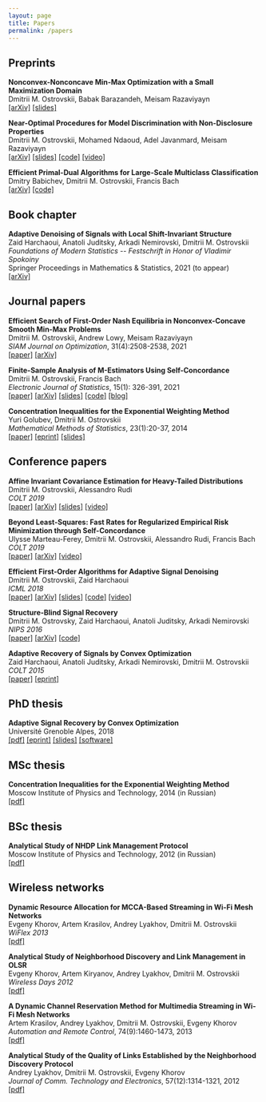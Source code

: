 ```yaml
---
layout: page
title: Papers
permalink: /papers
---
```

  
## Preprints ##  
  
  
__Nonconvex-Nonconcave Min-Max Optimization with a Small Maximization Domain__  
Dmitrii M. Ostrovskii, Babak Barazandeh, Meisam Razaviyayn  
[[arXiv]](https://arxiv.org/abs/2110.03950) 
[[slides]](assets/slides/slides-small-domain.pdf)  


__Near-Optimal Procedures for Model Discrimination with Non-Disclosure Properties__  
Dmitrii M. Ostrovskii, Mohamed Ndaoud, Adel Javanmard, Meisam Razaviyayn  
[[arXiv]](https://arxiv.org/abs/2012.02901) 
[[slides]](assets/slides/slides-Newton-testing.pdf) 
[[code]](https://github.com/ostrodmit/testing-without-recovery) 
[[video]](https://www.dropbox.com/s/9gdy6yhxed95kph/HSE-Newton-Testing.mp4?dl=0)  


__Efficient Primal-Dual Algorithms for Large-Scale Multiclass Classification__  
Dmitry Babichev, Dmitrii M. Ostrovskii, Francis Bach  
[[arXiv]](https://arxiv.org/abs/1902.03755)
[[code]](https://github.com/flykiller/sublinear-svm)


## Book chapter ##  
  
  
__Adaptive Denoising of Signals with Local Shift-Invariant Structure__  
Zaid Harchaoui, Anatoli Juditsky, Arkadi Nemirovski, Dmitrii M. Ostrovskii   
_Foundations of Modern Statistics -- Festschrift in Honor of Vladimir Spokoiny_  
Springer Proceedings in Mathematics & Statistics, 2021 (to appear)  
[[arXiv]](https://arxiv.org/abs/1806.04028)
  
  
## Journal papers ##  
  

__Efficient Search of First-Order Nash Equilibria in Nonconvex-Concave Smooth Min-Max Problems__  
Dmitrii M. Ostrovskii, Andrew Lowy, Meisam Razaviyayn  
_SIAM Journal on Optimization_, 31(4):2508-2538, 2021  
[[paper]](https://epubs.siam.org/doi/abs/10.1137/20M1337600)
[[arXiv]](https://arxiv.org/abs/2002.07919)  


__Finite-Sample Analysis of M-Estimators Using Self-Concordance__  
Dmitrii M. Ostrovskii, Francis Bach  
_Electronic Journal of Statistics_, 15(1): 326-391, 2021  
[[paper]](https://doi.org/10.1214/20-EJS1780)
[[arXiv]](https://arxiv.org/abs/1810.06838)
[[slides]](/assets/slides/selfconc-CWI-workshop-slides.pdf)
[[code]](https://github.com/ostrodmit/self-concordant)
[[blog]](https://ostrodmit.github.io/blog/2018/11/12/self-concordance-part-1/)


__Concentration Inequalities for the Exponential Weighting Method__  
Yuri Golubev, Dmitrii M. Ostrovskii  
_Mathematical Methods of Statistics_, 23(1):20-37, 2014  
[[paper]](https://link.springer.com/article/10.3103/S1066530714010025)
[[eprint]](https://hal.archives-ouvertes.fr/hal-01292413)
[[slides]](assets/slides/mipt2014-MSc-slides.pdf)


## Conference papers ##  



__Affine Invariant Covariance Estimation for Heavy-Tailed Distributions__  
Dmitrii M. Ostrovskii, Alessandro Rudi  
_COLT 2019_  
[[paper]](http://proceedings.mlr.press/v99/ostrovskii19a.html) 
[[arXiv]](https://arxiv.org/abs/1902.03086) 
[[slides]](/assets/slides/colt19-heavy-covariance.pdf) 
[[video]](https://www.youtube.com/watch?v=wNsb29RQK3o)


__Beyond Least-Squares: Fast Rates for Regularized Empirical Risk Minimization through Self-Concordance__  
Ulysse Marteau-Ferey, Dmitrii M. Ostrovskii, Alessandro Rudi, Francis Bach  
_COLT 2019_    
[[paper]](http://proceedings.mlr.press/v99/marteau-ferey19a.html) 
[[arXiv]](https://arxiv.org/abs/1902.03046)
[[video]](https://www.youtube.com/watch?v=e4TOyguMWnw)


__Efficient First-Order Algorithms for Adaptive Signal Denoising__  
Dmitrii M. Ostrovskii, Zaid Harchaoui  
_ICML 2018_  
[[paper]](http://proceedings.mlr.press/v80/ostrovskii18a.html)
[[arXiv]](https://arxiv.org/abs/1803.11262)
[[slides]](assets/slides/algorec-icml18_back.pdf)
[[code]](https://github.com/ostrodmit/AlgoRec)
[[video]](https://www.youtube.com/watch?v=ObTNWzgemOs&t=6360s)


__Structure-Blind Signal Recovery__  
Dmitrii M. Ostrovsky, Zaid Harchaoui, Anatoli Juditsky, Arkadi Nemirovski  
_NIPS 2016_  
[[paper]](https://proceedings.neurips.cc/paper/2016/hash/2f4fe03d77724a7217006e5d16728874-Abstract.html)
[[arXiv]](https://arxiv.org/abs/1607.05712)
[[code]](https://github.com/ostrodmit/L2Rec)


__Adaptive Recovery of Signals by Convex Optimization__  
Zaid Harchaoui, Anatoli Juditsky, Arkadi Nemirovski, Dmitrii M. Ostrovskii  
_COLT 2015_  
[[paper]](http://proceedings.mlr.press/v40/Harchaoui15.html) 
[[eprint]](https://hal.inria.fr/hal-01250215/)


## PhD thesis ##  



__Adaptive Signal Recovery by Convex Optimization__  
Université Grenoble Alpes, 2018  
[[pdf]](assets/theses/my-PhD-thesis.pdf)
[[eprint]](https://hal.archives-ouvertes.fr/tel-01767206/)
[[slides]](assets/slides/ostrovskii-sierra-handout.pdf)
[[software]](https://github.com/ostrodmit/AdaFilter)


## MSc thesis ##  



__Concentration Inequalities for the Exponential Weighting Method__  
Moscow Institute of Physics and Technology, 2014 (in Russian)    
[[pdf]](assets/theses/my-MSc-thesis.pdf)


## BSc thesis ##  


__Analytical Study of NHDP Link Management Protocol__  
Moscow Institute of Physics and Technology, 2012 (in Russian)  
[[pdf]](assets/theses/my-BSc-thesis.pdf)


## Wireless networks ##  



__Dynamic Resource Allocation for MCCA-Based Streaming in Wi-Fi Mesh Networks__  
Evgeny Khorov, Artem Krasilov, Andrey Lyakhov, Dmitrii M. Ostrovskii  
_WiFlex 2013_  
[[pdf]](https://link.springer.com/chapter/10.1007%2F978-3-642-39805-6_9)

__Analytical Study of Neighborhood Discovery and Link Management in OLSR__  
Evgeny Khorov, Artem Kiryanov, Andrey Lyakhov, Dmitrii M. Ostrovskii  
_Wireless Days 2012_  
[[pdf]](http://www.gta.ufrj.br/ftp/gta/TechReports/wd2012/1569655727.pdf)


__A Dynamic Channel Reservation Method for Multimedia Streaming in Wi-Fi Mesh Networks__  
Artem Krasilov, Andrey Lyakhov, Dmitrii M. Ostrovskii, Evgeny Khorov  
_Automation and Remote Control_, 74(9):1460-1473, 2013  
[[pdf]](https://link.springer.com/content/pdf/10.1134%2FS0005117913090038.pdf)
  

__Analytical Study of the Quality of Links Established by the Neighborhood Discovery Protocol__  
Andrey Lyakhov, Dmitrii M. Ostrovskii, Evgeny Khorov  
_Journal of Comm. Technology and Electronics_, 57(12):1314-1321, 2012  
[[pdf]](https://link.springer.com/content/pdf/10.1134%2FS1064226912120030.pdf)
